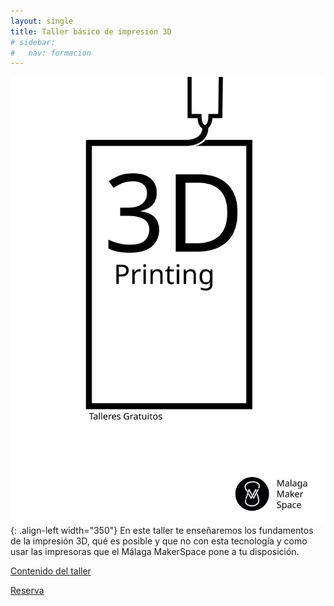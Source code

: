 ```yaml
---
layout: single
title: Taller básico de impresión 3D
# sidebar:
#   nav: formacion
---
```

![Poster fdm-basico](/assets/images/fdm-basico.svg){: .align-left width="350"}
En este taller te enseñaremos los fundamentos de la impresión 3D, qué es posible y que no con esta tecnología y como usar las impresoras que el Málaga MakerSpace pone a tu disposición.

[Contenido del taller](/formacion/docs/fdm-basico.pdf)

[Reserva](https://google.com)
